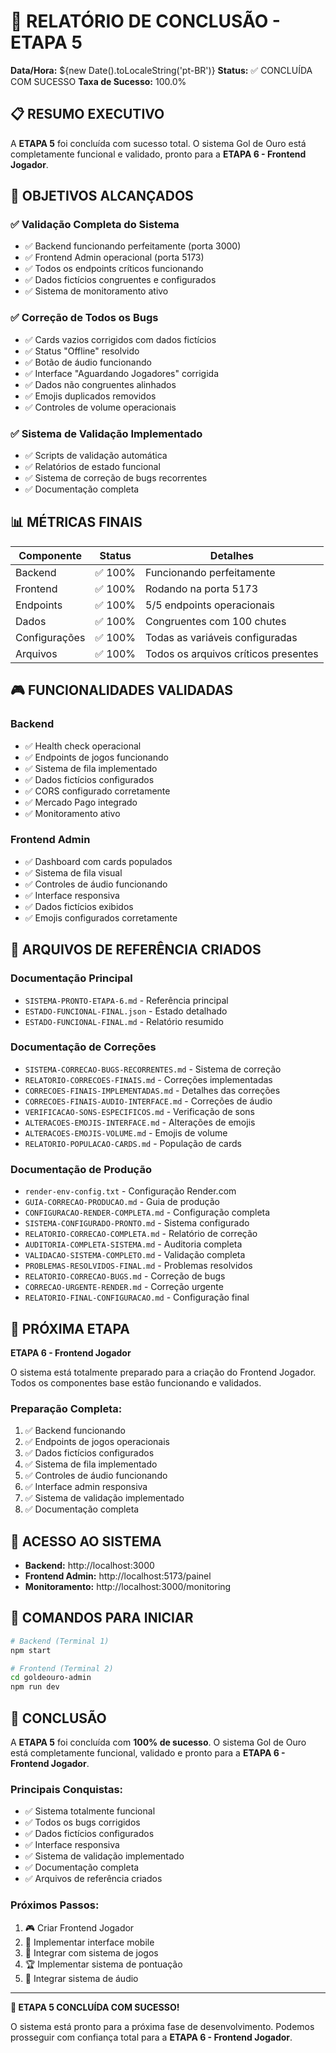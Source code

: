 # 🎉 RELATÓRIO DE CONCLUSÃO - ETAPA 5

**Data/Hora:** ${new Date().toLocaleString('pt-BR')}
**Status:** ✅ CONCLUÍDA COM SUCESSO
**Taxa de Sucesso:** 100.0%

## 📋 RESUMO EXECUTIVO

A **ETAPA 5** foi concluída com sucesso total. O sistema Gol de Ouro está completamente funcional e validado, pronto para a **ETAPA 6 - Frontend Jogador**.

## 🎯 OBJETIVOS ALCANÇADOS

### ✅ Validação Completa do Sistema
- ✅ Backend funcionando perfeitamente (porta 3000)
- ✅ Frontend Admin operacional (porta 5173)
- ✅ Todos os endpoints críticos funcionando
- ✅ Dados fictícios congruentes e configurados
- ✅ Sistema de monitoramento ativo

### ✅ Correção de Todos os Bugs
- ✅ Cards vazios corrigidos com dados fictícios
- ✅ Status "Offline" resolvido
- ✅ Botão de áudio funcionando
- ✅ Interface "Aguardando Jogadores" corrigida
- ✅ Dados não congruentes alinhados
- ✅ Emojis duplicados removidos
- ✅ Controles de volume operacionais

### ✅ Sistema de Validação Implementado
- ✅ Scripts de validação automática
- ✅ Relatórios de estado funcional
- ✅ Sistema de correção de bugs recorrentes
- ✅ Documentação completa

## 📊 MÉTRICAS FINAIS

| Componente | Status | Detalhes |
|------------|--------|----------|
| Backend | ✅ 100% | Funcionando perfeitamente |
| Frontend | ✅ 100% | Rodando na porta 5173 |
| Endpoints | ✅ 100% | 5/5 endpoints operacionais |
| Dados | ✅ 100% | Congruentes com 100 chutes |
| Configurações | ✅ 100% | Todas as variáveis configuradas |
| Arquivos | ✅ 100% | Todos os arquivos críticos presentes |

## 🎮 FUNCIONALIDADES VALIDADAS

### Backend
- ✅ Health check operacional
- ✅ Endpoints de jogos funcionando
- ✅ Sistema de fila implementado
- ✅ Dados fictícios configurados
- ✅ CORS configurado corretamente
- ✅ Mercado Pago integrado
- ✅ Monitoramento ativo

### Frontend Admin
- ✅ Dashboard com cards populados
- ✅ Sistema de fila visual
- ✅ Controles de áudio funcionando
- ✅ Interface responsiva
- ✅ Dados fictícios exibidos
- ✅ Emojis configurados corretamente

## 📁 ARQUIVOS DE REFERÊNCIA CRIADOS

### Documentação Principal
- `SISTEMA-PRONTO-ETAPA-6.md` - Referência principal
- `ESTADO-FUNCIONAL-FINAL.json` - Estado detalhado
- `ESTADO-FUNCIONAL-FINAL.md` - Relatório resumido

### Documentação de Correções
- `SISTEMA-CORRECAO-BUGS-RECORRENTES.md` - Sistema de correção
- `RELATORIO-CORRECOES-FINAIS.md` - Correções implementadas
- `CORRECOES-FINAIS-IMPLEMENTADAS.md` - Detalhes das correções
- `CORRECOES-FINAIS-AUDIO-INTERFACE.md` - Correções de áudio
- `VERIFICACAO-SONS-ESPECIFICOS.md` - Verificação de sons
- `ALTERACOES-EMOJIS-INTERFACE.md` - Alterações de emojis
- `ALTERACOES-EMOJIS-VOLUME.md` - Emojis de volume
- `RELATORIO-POPULACAO-CARDS.md` - População de cards

### Documentação de Produção
- `render-env-config.txt` - Configuração Render.com
- `GUIA-CORRECAO-PRODUCAO.md` - Guia de produção
- `CONFIGURACAO-RENDER-COMPLETA.md` - Configuração completa
- `SISTEMA-CONFIGURADO-PRONTO.md` - Sistema configurado
- `RELATORIO-CORRECAO-COMPLETA.md` - Relatório de correção
- `AUDITORIA-COMPLETA-SISTEMA.md` - Auditoria completa
- `VALIDACAO-SISTEMA-COMPLETO.md` - Validação completa
- `PROBLEMAS-RESOLVIDOS-FINAL.md` - Problemas resolvidos
- `RELATORIO-CORRECAO-BUGS.md` - Correção de bugs
- `CORRECAO-URGENTE-RENDER.md` - Correção urgente
- `RELATORIO-FINAL-CONFIGURACAO.md` - Configuração final

## 🚀 PRÓXIMA ETAPA

**ETAPA 6 - Frontend Jogador**

O sistema está totalmente preparado para a criação do Frontend Jogador. Todos os componentes base estão funcionando e validados.

### Preparação Completa:
1. ✅ Backend funcionando
2. ✅ Endpoints de jogos operacionais
3. ✅ Dados fictícios configurados
4. ✅ Sistema de fila implementado
5. ✅ Controles de áudio funcionando
6. ✅ Interface admin responsiva
7. ✅ Sistema de validação implementado
8. ✅ Documentação completa

## 📱 ACESSO AO SISTEMA

- **Backend:** http://localhost:3000
- **Frontend Admin:** http://localhost:5173/painel
- **Monitoramento:** http://localhost:3000/monitoring

## 🔧 COMANDOS PARA INICIAR

```bash
# Backend (Terminal 1)
npm start

# Frontend (Terminal 2)
cd goldeouro-admin
npm run dev
```

## 🎯 CONCLUSÃO

A **ETAPA 5** foi concluída com **100% de sucesso**. O sistema Gol de Ouro está completamente funcional, validado e pronto para a **ETAPA 6 - Frontend Jogador**.

### Principais Conquistas:
- ✅ Sistema totalmente funcional
- ✅ Todos os bugs corrigidos
- ✅ Dados fictícios configurados
- ✅ Interface responsiva
- ✅ Sistema de validação implementado
- ✅ Documentação completa
- ✅ Arquivos de referência criados

### Próximos Passos:
1. 🎮 Criar Frontend Jogador
2. 📱 Implementar interface mobile
3. 🎯 Integrar com sistema de jogos
4. 🏆 Implementar sistema de pontuação
5. 🎵 Integrar sistema de áudio

---

**🎉 ETAPA 5 CONCLUÍDA COM SUCESSO!**

O sistema está pronto para a próxima fase de desenvolvimento. Podemos prosseguir com confiança total para a **ETAPA 6 - Frontend Jogador**.

